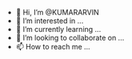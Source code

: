 - 👋 Hi, I’m @KUMARARVIN
- 👀 I’m interested in ...
- 🌱 I’m currently learning ...
- 💞️ I’m looking to collaborate on ...
- 📫 How to reach me ...

<!---
KUMARARVIN/KUMARARVIN is a ✨ special ✨ repository because its `README.md` (this file) appears on your GitHub profile.
You can click the Preview link to take a look at your changes.
--->
